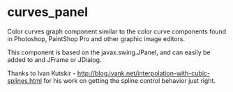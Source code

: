 # curves_panel
 Color curves graph component similar to the color curve components found in Photoshop, PaintShop Pro and other graphic image editors.
 
 This component is based on the javax.swing.JPanel, and can easily be added to and JFrame or JDialog.
 
 Thanks to Ivan Kutskir - http://blog.ivank.net/interpolation-with-cubic-splines.html for his work on getting the spline control behavior just right.
 

